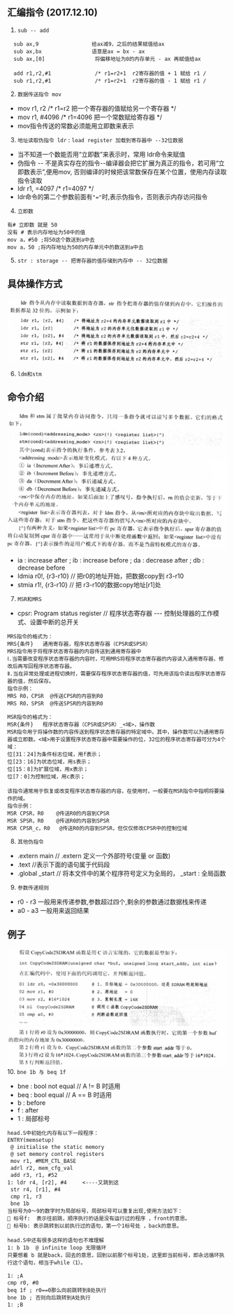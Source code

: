 ## 汇编指令 (2017.12.10)
1. `sub -- add`
```
  sub ax,9                 给ax减9，之后的结果赋值给ax
  sub ax,bx                语意是ax = bx - ax  
  sub ax,[0]                将偏移地址为0的内存单元 - ax 再赋值给ax

  add r1,r2,#1              /* r1=r2+1  r2寄存器的值 + 1 赋给 r1 /
  sub r1,r2,#1              /* r1=r2+1  r2寄存器的值 - 1 赋给 r1 /
```
2. `数据传送指令 mov`
* mov r1, r2        /* r1=r2  把一个寄存器的值赋给另一个寄存器 */
* mov r1, #4096     /* r1=4096 把一个常数赋给寄存器 */
* mov指令传送的常数必须能用立即数来表示

3. `地址读取伪指令 ldr` : `load register 加载到寄存器中 --32位数据`
* 当不知道一个数能否用“立即数”来表示时，常用 ldr命令来赋值
* 伪指令 -- 不是真实存在的指令--编译器会把它扩展为真正的指令，若可用“立即数表示”,便用mov,
  否则编译的时候把该常数保存在某个位置，使用内存读取指令读取
* ldr r1, =4097 /* r1=4097 */
* ldr命令的第二个参数前面有`"="`时,表示伪指令，否则表示内存访问指令

4. `立即数`
```
有# 立即数 就是 50 
没有 # 表示内存地址为50中的值 
mov a，#50 ;将50这个数送到a中去
mov a，50 ;将内存地址为50的内存单元中的数送到a中去
```
5. `str : storage -- 把寄存器的值存储到内存中 -- 32位数据 `
## 具体操作方式
![具体操作方式](https://github.com/GalenDeng/Embedded-Linux/blob/master/%E6%B1%87%E7%BC%96%E6%8C%87%E4%BB%A4%E5%9B%BE%E7%89%87%E7%AC%94%E8%AE%B0/ldr%E5%92%8Cstr%E5%91%BD%E4%BB%A4.JPG)

6. `ldm和stm`
## 命令介绍
![命令介绍](https://github.com/GalenDeng/Embedded-Linux/blob/master/%E6%B1%87%E7%BC%96%E6%8C%87%E4%BB%A4%E5%9B%BE%E7%89%87%E7%AC%94%E8%AE%B0/ldm%E5%92%8Cstm%E5%91%BD%E4%BB%A4.JPG)
* ia : increase after ; ib : increase before ; da : decrease after ; db : decrease before
* ldmia r0!, {r3-r10} // 把r0的地址开始，把数据copy到 r3-r10
* stmia r1!, {r3-r10} //  把 r3-r10的数据copy地址[r1]处

7. `MSR和MRS`
* cpsr: Program status register // 程序状态寄存器 --- 控制处理器的工作模式、设置中断的总开关
```
MRS指令的格式为：
MRS{条件}   通用寄存器，程序状态寄存器（CPSR或SPSR）
MRS指令用于将程序状态寄存器的内容传送到通用寄存器中
Ⅰ.当需要改变程序状态寄存器的内容时，可用MRS将程序状态寄存器的内容读入通用寄存器，修改后再写回程序状态寄存器。
Ⅱ.当在异常处理或进程切换时，需要保存程序状态寄存器的值，可先用该指令读出程序状态寄存器的值，然后保存。
指令示例：
MRS R0，CPSR  @传送CPSR的内容到R0
MRS R0，SPSR  @传送SPSR的内容到R0
```
```
MSR指令的格式为：
MSR{条件}   程序状态寄存器（CPSR或SPSR）_<域>，操作数
MSR指令用亍将操作数的内容传送到程序状态寄存器的特定域中。其中，操作数可以为通用寄存器或立即数。<域>用于设置程序状态寄存器中需要操作的位，32位的程序状态寄存器可分为4个域：
位[31：24]为条件标志位域，用f表示；
位[23：16]为状态位域，用s表示；
位[15：8]为扩展位域，用x表示；
位[7：0]为控制位域，用c表示；

该指令通常用于恢复或改变程序状态寄存器的内容，在使用时，一般要在MSR指令中指明将要操作的域。
指令示例：
MSR CPSR，R0    @传送R0的内容到CPSR
MSR SPSR，R0    @传送R0的内容到SPSR
MSR CPSR_c，R0   @传送R0的内容到SPSR，但仅仅修改CPSR中的控制位域
```
8. `其他伪指令`
* .extern main // .extern 定义一个外部符号(变量 or 函数)
* .text //表示下面的语句属于代码段
* .global _start // 将本文件中的某个程序符号定义为全局的， _start  : 全局函数
9. `参数传递规则`
* r0 - r3 一般用来传递参数,参数超过四个,剩余的参数通过数据栈来传递
* a0 - a3 一般用来返回结果
## 例子
![例子](https://github.com/GalenDeng/Embedded-Linux/blob/master/%E6%B1%87%E7%BC%96%E6%8C%87%E4%BB%A4%E5%9B%BE%E7%89%87%E7%AC%94%E8%AE%B0/%E5%8F%82%E6%95%B0%E4%BC%A0%E9%80%92%E8%A7%84%E5%88%99%E4%BE%8B%E5%AD%90.JPG)
10. `bne 1b 与 beq 1f`
* bne : bool not equal  // A != B 时适用 
* beq : bool equal      // A == B 时适用
* b : before
* f : after
* 1 : 局部标号
```
head.S中初始化内存有以下一段程序：
ENTRY(memsetup)
 @ initialise the static memory
 @ set memory control registers
 mov r1, #MEM_CTL_BASE
 adrl r2, mem_cfg_val
 add r3, r1, #52
1: ldr r4, [r2], #4     <----又跳到这
 str r4, [r1], #4
 cmp r1, r3
 bne 1b
当标号为0～9的数字时为局部标号，局部标号可以重复出现,使用方法如下：
 标号f:  表示往前跳，顺序执行的话是没有运行过的程序 ，front的意思。
 标号b: 表示跳转到以前执行过的语句，第一个1标号处 ，back的意思。
 
head.S中还有很多这样的语句也不难理解
1: b 1b  @ infinite loop 无限循环
只要想着 b 就是back，回去的意思，回到以前那个标号1处，这里即当前标号，即永远循环执行这个语句，相当于while（1）。
```
```
1: ;A
cmp r0, #0
beq 1f ; r0==0那么向前跳转到B处执行
bne 1b ; 否则向后跳转到A处执行
1: ;B
```